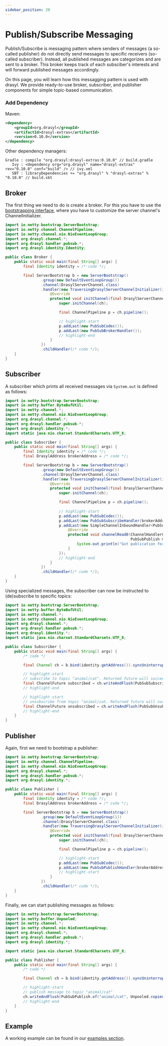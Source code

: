 ```yaml
---
sidebar_position: 20
---
```

# Publish/Subscribe Messaging

Publish/Subscribe is messaging pattern where senders of messages (a so-called publisher) do not directly send messages to specific receivers (so-called subscriber).
Instead, all published messages are categorizes and are sent to a broker.
This broker keeps track of each subsciber's interests and will forward published messages accordingly.

On this page, you will learn how this messagging pattern is used with drasyl.
We provide ready-to-use broker, subscriber, and publisher components for simple topic-based communication.

### Add Dependency

Maven:
```xml title="pom.xml"
<dependency>
    <groupId>org.drasyl</groupId>
    <artifactId>drasyl-extras</artifactId>
    <version>0.10.0</version>
</dependency>
```

Other dependency managers:
```
Gradle : compile "org.drasyl:drasyl-extras:0.10.0" // build.gradle 
   Ivy : <dependency org="org.drasyl" name="drasyl-extras" rev="0.10.0" conf="build" /> // ivy.xml
   SBT : libraryDependencies += "org.drasyl" % "drasyl-extras" % "0.10.0" // build.sbt
```

## Broker

The first thing we need to do is create a broker.
For this you have to use the [bootstrapping interface](./bootstrapping.md), where you have to customize the server channel's ChannelInitializer.

```java title="Broker.java"
import io.netty.bootstrap.ServerBootstrap;
import io.netty.channel.ChannelPipeline;
import io.netty.channel.nio.NioEventLoopGroup;
import org.drasyl.channel.*;
import org.drasyl.handler.pubsub.*;
import org.drasyl.identity.Identity;

public class Broker {
    public static void main(final String[] args) {
        final Identity identity = /* code */;

        final ServerBootstrap b = new ServerBootstrap()
                .group(new DefaultEventLoopGroup())
                .channel(DrasylServerChannel.class)
                .handler(new TraversingDrasylServerChannelInitializer(identity, new NioEventLoopGroup(1), 22527) {
                    @Override
                    protected void initChannel(final DrasylServerChannel ch) {
                        super.initChannel(ch);

                        final ChannelPipeline p = ch.pipeline();

                        // highlight-start
                        p.addLast(new PubSubCodec());
                        p.addLast(new PubSubBrokerHandler());
                        // highlight-end
                    }
                })
                .childHandler(/* code */);
    }
}

```

## Subscriber

A subscriber which prints all received messages via `System.out` is defined as follows:
```java title="Subscriber.java"
import io.netty.bootstrap.ServerBootstrap;
import io.netty.buffer.ByteBufUtil;
import io.netty.channel.*;
import io.netty.channel.nio.NioEventLoopGroup;
import org.drasyl.channel.*;
import org.drasyl.handler.pubsub.*;
import org.drasyl.identity.*;
import static java.nio.charset.StandardCharsets.UTF_8;

public class Subscriber {
    public static void main(final String[] args) {
        final Identity identity = /* code */;
        final DrasylAddress brokerAddress = /* code */;

        final ServerBootstrap b = new ServerBootstrap()
                .group(new DefaultEventLoopGroup())
                .channel(DrasylServerChannel.class)
                .handler(new TraversingDrasylServerChannelInitializer(identity, new NioEventLoopGroup(1), 0) {
                    @Override
                    protected void initChannel(final DrasylServerChannel ch) {
                        super.initChannel(ch);

                        final ChannelPipeline p = ch.pipeline();
                        
                        // highlight-start
                        p.addLast(new PubSubCodec());
                        p.addLast(new PubSubSubscribeHandler(brokerAddress));
                        p.addLast(new SimpleChannelInboundHandler<PubSubPublish>() {
                            @Override
                            protected void channelRead0(ChannelHandlerContext ctx,
                                                        PubSubPublish msg) {
                                System.out.println("Got publication for topic `" + msg.getTopic() + "`: " + new String(ByteBufUtil.getBytes(msg.getContent()), UTF_8));
                            }
                        });
                        // highlight-end
                    }
                })
                .childHandler(/* code */);
    }
}
```

Using specialized messages, the subscriber can now be instructed to (de)subscribe to specific topics:

```java title="Subscriber.java"
import io.netty.bootstrap.ServerBootstrap;
import io.netty.buffer.ByteBufUtil;
import io.netty.channel.*;
import io.netty.channel.nio.NioEventLoopGroup;
import org.drasyl.channel.*;
import org.drasyl.handler.pubsub.*;
import org.drasyl.identity.*;
import static java.nio.charset.StandardCharsets.UTF_8;

public class Subscriber {
    public static void main(final String[] args) {
        /* code */

        final Channel ch = b.bind(identity.getAddress()).syncUninterruptibly().channel();

        // highlight-start
        // subscribe to topic "animal/cat". Returned future will succeed once broker sent confirmation.
        final ChannelFuture subscribed = ch.writeAndFlush(PubSubSubscribe.of("animal/cat"));
        // highlight-end

        // highlight-start
        // unsubscribe from topic "animal/cat. Returned future will succeed once broker sent confirmation.
        final ChannelFuture unsubscribed = ch.writeAndFlush(PubSubUnsubscribe.of("animal/cat"));
        // highlight-end
    }
}
```


## Publisher

Again, first we need to bootstrap a publisher:
```java title="Publisher.java"
import io.netty.bootstrap.ServerBootstrap;
import io.netty.channel.ChannelPipeline;
import io.netty.channel.nio.NioEventLoopGroup;
import org.drasyl.channel.*;
import org.drasyl.handler.pubsub.*;
import org.drasyl.identity.*;

public class Publisher {
    public static void main(final String[] args) {
        final Identity identity = /* code */;
        final DrasylAddress brokerAddress = /* code */;

        final ServerBootstrap b = new ServerBootstrap()
                .group(new DefaultEventLoopGroup(1))
                .channel(DrasylServerChannel.class)
                .handler(new TraversingDrasylServerChannelInitializer(identity, new NioEventLoopGroup(1), 0) {
                    @Override
                    protected void initChannel(final DrasylServerChannel ch) {
                        super.initChannel(ch);

                        final ChannelPipeline p = ch.pipeline();

                        // highlight-start
                        p.addLast(new PubSubCodec());
                        p.addLast(new PubSubPublishHandler(brokerAddress));
                        // highlight-start
                    }
                })
                .childHandler(/* code */);
    }
}
```

Finally, we can start publishing messages as follows:
```java title="Publisher.java"
import io.netty.bootstrap.ServerBootstrap;
import io.netty.buffer.Unpooled;
import io.netty.channel.*;
import io.netty.channel.nio.NioEventLoopGroup;
import org.drasyl.channel.*;
import org.drasyl.handler.pubsub.*;
import org.drasyl.identity.*;

import static java.nio.charset.StandardCharsets.UTF_8;

public class Publisher {
    public static void main(final String[] args) {
        /* code */

        final Channel ch = b.bind(identity.getAddress()).syncUninterruptibly().channel();

        // highlight-start
        // publish message to topic "animal/cat"
        ch.writeAndFlush(PubSubPublish.of("animal/cat", Unpooled.copiedBuffer("F. D. C. Willard", UTF_8)));
        // highlight-end
    }
}
```

## Example

A working example can be found
in our [examples section](https://github.com/drasyl/drasyl/tree/master/drasyl-examples/src/main/java/org/drasyl/example/pubsub).
